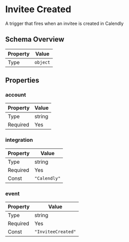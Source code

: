 # Invitee Created

A trigger that fires when an invitee is created in Calendly

## Schema Overview

| Property | Value |
|----------|-------|
| Type | `object` |

## Properties

### account

| Property | Value |
|----------|-------|
| Type | string |
| Required | Yes |

### integration

| Property | Value |
|----------|-------|
| Type | string |
| Required | Yes |
| Const | `"Calendly"` |

### event

| Property | Value |
|----------|-------|
| Type | string |
| Required | Yes |
| Const | `"InviteeCreated"` |

